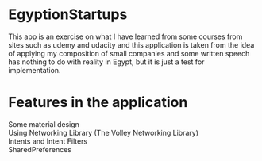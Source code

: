 # EgyptionStartups
This app is an exercise on what I have learned from some courses from sites such as udemy and udacity and this application is taken from the idea of applying my composition of small companies and some written speech has nothing to do with reality in Egypt, but it is just a test for implementation.
# Features in the application 
Some material design<br>
Using Networking Library (The Volley Networking Library)<br>
Intents and Intent Filters<br>
SharedPreferences
